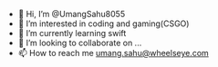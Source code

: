 - 👋 Hi, I’m @UmangSahu8055
- 👀 I’m interested in coding and gaming(CSGO)
- 🌱 I’m currently learning swift
- 💞️ I’m looking to collaborate on ...
- 📫 How to reach me umang.sahu@wheelseye.com

<!---
UmangSahu8055/UmangSahu8055 is a ✨ special ✨ repository because its `README.md` (this file) appears on your GitHub profile.
You can click the Preview link to take a look at your changes.
--->
